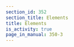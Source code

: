 ```yaml
---
section_id: 352
section_title: Elements
title: Elements
is_activity: true
page_in_manual: 350-3
---
```

